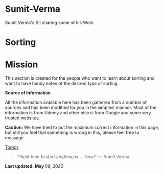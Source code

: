 # Sumit-Verma
Sumit Verma's Sit sharing some of his Work

# Sorting

# Mission

This section is created for the people who want to learn about sorting and want to have handy notes of the desired type of sorting.

**Source of Information**

All the information available here has been gathered from a number of sources  and has been modified for you in the simplest manner. Most of the information is from Udemy and other else is from Google and some very trusted websites.

**Caution:** We have tried to put the maximum correct information in this page, but still you feel that something is wrong in this, please feel free to message.

[Topics](Sorting%207f7e3e7f22b5408ebf555373db95c0d2/Topics%2082011bd087c9431dbe2ffd91e3a20bb8.csv)

> "Right time to start anything is.... Now!"
— Sumit Verma

**Last updated: May** 09, 2020
